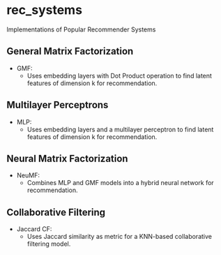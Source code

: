 # rec_systems
Implementations of Popular Recommender Systems
## General Matrix Factorization 
- GMF:
    - Uses embedding layers with Dot Product operation to find latent features of dimension k for recommendation.
## Multilayer Perceptrons 
- MLP:
    - Uses embedding layers and a multilayer perceptron to find latent features of dimension k for recommendation.
## Neural Matrix Factorization 
- NeuMF:
    - Combines MLP and GMF models into a hybrid neural network for recommendation.
## Collaborative Filtering
- Jaccard CF:
    - Uses Jaccard similarity as metric for a KNN-based collaborative filtering model.
    
